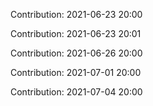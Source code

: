 Contribution: 2021-06-23 20:00

Contribution: 2021-06-23 20:01

Contribution: 2021-06-26 20:00

Contribution: 2021-07-01 20:00

Contribution: 2021-07-04 20:00

